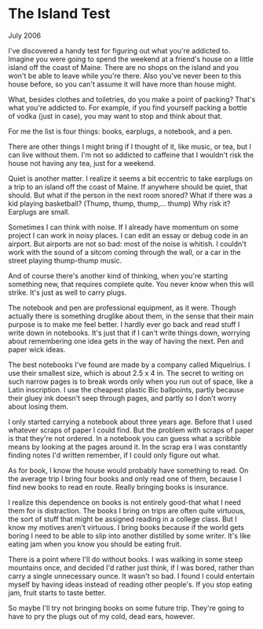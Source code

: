 # The Island Test
July 2006

I've discovered a handy test for figuring out what you're addicted to.
Imagine you were going to spend the weekend at a friend's house on a
little island off the coast of Maine. There are no shops on the island
and you won't be able to leave while you're there. Also you've never
been to this house before, so you can't assume it will have more than
house might.

What, besides clothes and toiletries, do you make a point of packing?
That's what you're addicted to. For example, if you find yourself
packing a bottle of vodka (just in case), you may want to stop and
think about that.

For me the list is four things: books, earplugs, a notebook, and a pen.

There are other things I might bring if I thought of it, like music, or
tea, but I can live without them. I'm not so addicted to caffeine that I
wouldn't risk the house not having any tea, just for a weekend.

Quiet is another matter. I realize it seems a bit eccentric to take earplugs on a trip to an island off the coast of Maine. If anywhere should be quiet, that should. But what if the person in the next room snored? What if there was a kid playing basketball? (Thump, thump, thump,... thump) Why risk it? Earplugs are small.

Sometimes I can think with noise. If I already have momentum on some
project I can work in noisy places. I can edit an essay or debug code in
an airport. But airports are not so bad: most of the noise is whitish. I
couldn't work with the sound of a sitcom coming through the wall, or a
car in the street playing thump-thump music.

And of course there's another kind of thinking, when you're starting
something new, that requires complete quite. You never know when this
will strike. It's just as well to carry plugs.

The notebook and pen are professional equipment, as it were. Though
actually there is something druglike about them, in the sense that their
main purpose is to make me feel better. I hardly ever go back and read
stuff I write down in notebooks. It's just that if I can't write things
down, worrying about remembering one idea gets in the way of having the
next. Pen and paper wick ideas.

The best notebooks I've found are made by a company called Miquelrius. I
use their smallest size, which is about 2.5 x 4 in. The secret to
writing on such narrow pages is to break words only when you run out of
space, like a Latin inscription. I use the cheapest plastic Bic
ballpoints, partly because their gluey ink doesn't seep through pages,
and partly so I don't worry about losing them.

I only started carrying a notebook about three years age. Before that I
used whatever scraps of paper I could find. But the problem with scraps
of paper is that they're not ordered. In a notebook you can guess what a
scribble means by looking at the pages around it. In the scrap era I was
constantly finding notes I'd written remember, if I could only figure
out what.

As for book, I know the house would probably have something to read. On
the average trip I bring four books and only read one of them, because I
find new books to read en route. Really bringing books is insurance.

I realize this dependence on books is not entirely good-that what I need
them for is distraction. The books I bring on trips are often quite
virtuous, the sort of stuff that might be assigned reading in a college
class. But I know my motives aren't virtuous. I bring books because if the
world gets boring I need to be able to slip into another distilled by
some writer. It's like eating jam when you know you should be eating
fruit.

There is a point where I'll do without books. I was walking in some
steep mountains once, and decided I'd rather just think, if I was bored,
rather than carry a single unnecessary ounce. It wasn't so bad. I found
I could entertain myself by having ideas instead of reading other
people's. If you stop eating jam, fruit starts to taste better.

So maybe I'll try not bringing books on some future trip. They're going
to have to pry the plugs out of my cold, dead ears, however.
